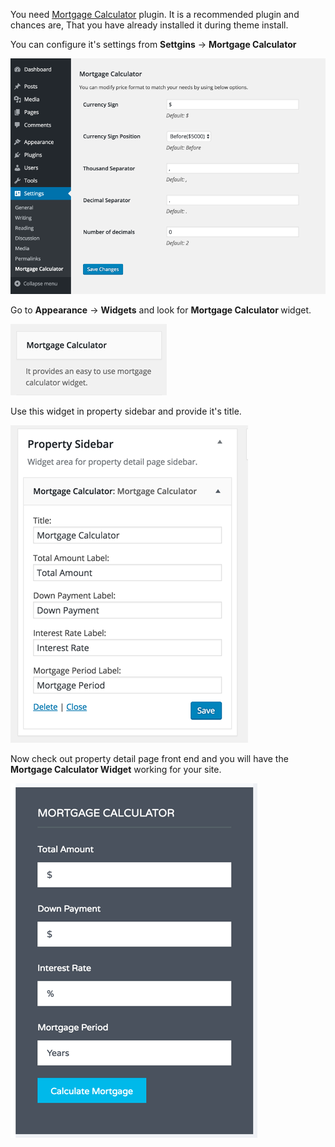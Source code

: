 You need <a target="_blank" href="https://wordpress.org/plugins/mortgage-calculator/">Mortgage Calculator</a> plugin. It is a recommended plugin and chances are, That you have already installed it during theme install.

You can configure it's settings from <strong>Settgins</strong> &rarr; <strong>Mortgage Calculator</strong>

![Real Places Theme](images/widgets/16.png)

Go to <strong>Appearance</strong> &rarr; <strong>Widgets</strong> and look for <strong>Mortgage Calculator </strong> widget.

![Real Places Theme](images/widgets/13.png)

Use this widget in property sidebar and provide it's title.

![Real Places Theme](images/widgets/14.png)

Now check out property detail page front end and you will have the <strong>Mortgage Calculator Widget</strong> working for your site.

![Real Places Theme](images/widgets/15.png)
